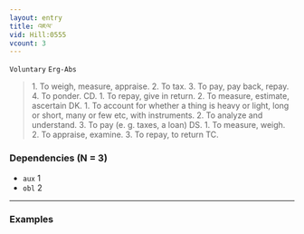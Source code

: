 ```yaml
---
layout: entry
title: འཇལ་
vid: Hill:0555
vcount: 3
---
```

`Voluntary` `Erg-Abs`
> 1\.
 To weigh, measure, appraise\.
 2\.
 To tax\.
 3\.
 To pay, pay back, repay\.
 4\.
 To ponder\.
 CD\.
 1\.
 To repay, give in return\.
 2\.
 To measure, estimate, ascertain DK\.
 1\.
 To account for whether a thing is heavy or light, long or short, many or few etc, with instruments\.
 2\.
 To analyze and understand\.
 3\.
 To pay (e\.
g\.
 taxes, a loan) DS\.
 1\.
 To measure, weigh\.
 2\.
 To appraise, examine\.
 3\.
 To repay, to return TC\.

### Dependencies (N = 3)
* `aux` 1
* `obl` 2

---

### Examples



